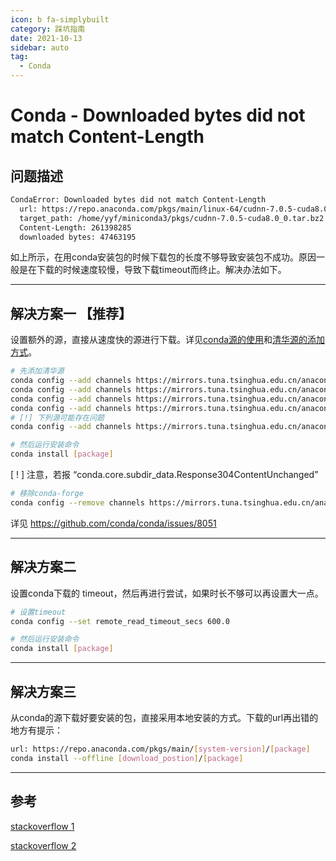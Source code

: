 ```yaml
---
icon: b fa-simplybuilt
category: 踩坑指南
date: 2021-10-13
sidebar: auto
tag:
  - Conda
---
```


# Conda - Downloaded bytes did not match Content-Length

## 问题描述

```bash
CondaError: Downloaded bytes did not match Content-Length
  url: https://repo.anaconda.com/pkgs/main/linux-64/cudnn-7.0.5-cuda8.0_0.tar.bz2
  target_path: /home/yyf/miniconda3/pkgs/cudnn-7.0.5-cuda8.0_0.tar.bz2
  Content-Length: 261398285
  downloaded bytes: 47463195
```

如上所示，在用conda安装包的时候下载包的长度不够导致安装包不成功。原因一般是在下载的时候速度较慢，导致下载timeout而终止。解决办法如下。

---

## 解决方案一 【推荐】

设置额外的源，直接从速度快的源进行下载。详见[conda源的使用](https://blog.csdn.net/feifei3211/article/details/90045560)和[清华源的添加方式](https://mirror.tuna.tsinghua.edu.cn/help/anaconda/)。

```bash
# 先添加清华源
conda config --add channels https://mirrors.tuna.tsinghua.edu.cn/anaconda/pkgs/free/
conda config --add channels https://mirrors.tuna.tsinghua.edu.cn/anaconda/pkgs/main/
conda config --add channels https://mirrors.tuna.tsinghua.edu.cn/anaconda/cloud/pytorch/
conda config --add channels https://mirrors.tuna.tsinghua.edu.cn/anaconda/pkgs/pro/
# [!] 下列源可能存在问题
conda config --add channels https://mirrors.tuna.tsinghua.edu.cn/anaconda/cloud/conda-forge/

# 然后运行安装命令
conda install [package]
```

[ ! ] 注意，若报 “conda.core.subdir_data.Response304ContentUnchanged”

```bash
# 移除conda-forge
conda config --remove channels https://mirrors.tuna.tsinghua.edu.cn/anaconda/cloud/conda-forge
```

详见 https://github.com/conda/conda/issues/8051

---

## 解决方案二

设置conda下载的 timeout，然后再进行尝试，如果时长不够可以再设置大一点。

```bash
# 设置timeout
conda config --set remote_read_timeout_secs 600.0

# 然后运行安装命令
conda install [package]
```

---

## 解决方案三

从conda的源下载好要安装的包，直接采用本地安装的方式。下载的url再出错的地方有提示：

```bash
url: https://repo.anaconda.com/pkgs/main/[system-version]/[package]
conda install --offline [download_postion]/[package]
```

---

## 参考

[stackoverflow 1](https://stackoverflow.com/questions/42797957/changing-timeout-limit-when-using-conda-install)

[stackoverflow 2](https://stackoverflow.com/questions/34316951/install-anaconda-library-from-a-local-source)
